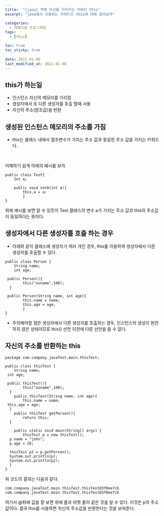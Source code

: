 ```yaml
---
title:  "[java] 객체 자신을 가리키는 키워드 this"
excerpt: "java에서 사용되는 키워드인 this에 대해 알아보자"

categories:
  - 객체지향 프로그래밍
tags:
  - [this]

toc: true
toc_sticky: true
 
date: 2022-01-08
last_modified_at: 2022-01-08
---
```

## this가 하는일
- 인스턴스 자신의 메모리를 가리킴
- 생성자에서 또 다른 생성자를 호출 할때 사용
- 자신의 주소(참조값)을 반환

## 생성된 인스턴스 메모리의 주소를 가짐
- this는 클래스 내에서 참조변수가 가지는 주소 값과 동일한 주소 값을 가지는 키워드다.  
  
    

  <br>
이해하기 쉽게 아래의 예시를 보자.  

~~~
public class Test{
	Int a;

	public void setA(int a){
		this.a = a;
		}	
}
~~~
위에 예시를 보면 알 수 있듯이 Test 클래스의 변수 a가 가지는 주소 값과 this의 주소값이 동일하다는 뜻이다.

## 생성자에서 다른 생성자를 호출 하는 경우
- 아래와 같이 클래스에 생성자가 여러 개인 경우, this를 이용하여 생성자에서 다른 생성자를 호출할 수 있다.

~~~
public class Person {  
    String name;  
    int age;  
  
 public Person(){  
        this("noname",100);  
  } 
   
 public Person(String name, int age){  
        this.name = name;  
		this.age = age; 
		}  
}
~~~
- 주의해야할 점은 생성자에서 다른 생성자를 호출하는 경우, 인스턴스의 생성이 완전하지 않은 상태이므로 this() 선언 이전에 다른 선언을 쓸 수 없다.

## 자신의 주소를 반환하는 this

~~~
package com.company.javaTest.main.thisTest;  
  
public class thisTest {  
    String name;  
 int age;  
  
 public thisTest(){  
        this("noname",100);  
  }  
    public thisTest(String name, int age){  
        this.name = name;  
 this.age = age;  
  }  
    public thisTest getPerson(){  
        return this;  
  }  
  
    public static void main(String[] args) {  
        thisTest p = new thisTest();  
  p.name = "john";  
  p.age = 26;  
  
  thisTest p2 = p.getPerson();  
  System.out.println(p);  
  System.out.println(p2);  
  }  
}
~~~

위 코드의 결과는 다음과 같다.

~~~
com.company.javaTest.main.thisTest.thisTest@3f0ee7cb
com.company.javaTest.main.thisTest.thisTest@3f0ee7cb
~~~

여기서 @뒤에 값을 잘 보면 위에 줄과 아랫 줄이 같은 것을 알 수 있다. 이것은 p의 주소값이다. 
결국 this를 사용하면 자신의 주소값을 반환한다는 것을 보여준다.
